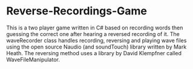 # Reverse-Recordings-Game

This is a two player game written in C# based on recording words then guessing the correct one after hearing a reversed recording of it. The waveRecorder class handles recording, reversing and playing wave files using the open source Naudio (and soundTouch) library written by Mark Heath. The reversing method uses a library by David Klempfner called WaveFileManipulator.

